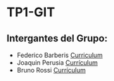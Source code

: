 # **TP1-GIT**
## Intergantes del Grupo:
* Federico Barberis [Curriculum](https://github.com/Fede-Barberis/TP1-GIT/blob/FedericoBarberis/CV_Federico_Barberis.md)
* Joaquin Perusia [Currículum](https://github.com/Fede-Barberis/TP1-GIT/blob/JoaquinPerusia/CV_Joaquin_Perusia.md)
* Bruno Rossi [Currículum](https://github.com/Fede-Barberis/TP1-GIT/blob/rama-bruno/CV-BrunoRossi.md)
